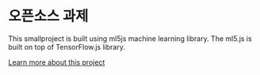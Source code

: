 # 오픈소스 과제

This smallproject is built using ml5js machine learning library. The ml5.js is built on top of TensorFlow.js library.

[Learn more about this project](https://www.codespeedy.com/human-detection-in-webcam-in-javascript-with-ml5-js/)
